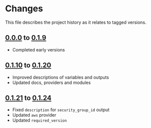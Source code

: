 # Changes
This file describes the project history as it relates to tagged versions.

## [0.0.0](.) to [0.1.9](.)
- Completed early versions

## [0.1.10](.) to [0.1.20](.)
- Improved descriptions of variables and outputs
- Updated docs, providers and modules

## [0.1.21](.) to [0.1.24](.)
- Fixed `description` for `security_group_id` output
- Updated `aws` provider
- Updated `required_version`

